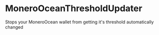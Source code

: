 # MoneroOceanThresholdUpdater
Stops your MoneroOcean wallet from getting it's threshold automatically changed
